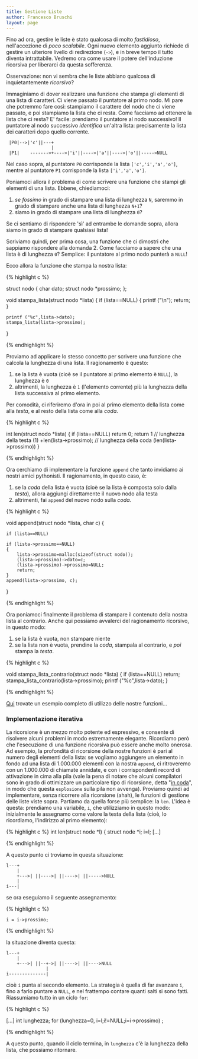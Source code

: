 ```yaml
---
title: Gestione Liste
author: Francesco Bruschi
layout: page
---
```


Fino ad ora, gestire le liste è stato qualcosa di molto _fastidioso_, nell'accezione di _poco scalabile_. Ogni nuovo elemento aggiunto richiede di gestire un ulteriore livello di redirezione (`->`), e in breve tempo il tutto diventa intrattabile. Vedremo ora come usare il potere dell'induzione ricorsiva per liberarci da questa sofferenza.

Osservazione: non vi sembra che le liste abbiano qualcosa di inquietantemente _ricorsivo_?

Immaginiamo di dover realizzare una funzione che stampa gli elementi di una lista di caratteri. Ci viene passato il puntatore al primo nodo. Mi pare che potremmo fare così: stampiamo il carattere del nodo che ci viene passato, e poi stampiamo la lista che ci resta. Come facciamo ad ottenere la lista che ci resta? E' facile: prendiamo il puntatore al nodo successivo! Il puntatore al nodo successivo _identifica_ un'altra lista: precisamente la lista dei caratteri dopo quello corrente.

     |P0|-->|'c'||---+
                     |
     |P1|    ------->+---->|'i'||---->|'a'||---->|'o'||----->NULL

Nel caso sopra, al puntatore `P0` corrisponde la lista `['c','i','a','o']`, mentre al puntatore `P1` corrisponde la lista `['i','a','o']`.

Poniamoci allora il problema di come scrivere una funzione che stampi gli elementi di una lista. Ebbene, chiediamoci:

1. _se fossimo_ in grado di stampare una lista di lunghezza `N`, saremmo in grado di stampare anche una lista di lunghezza `N+1`?
2. siamo in grado di stampare una lista di lunghezza `0`?

Se ci sentiamo di rispondere 'sì' ad entrambe le domande sopra, allora siamo in grado di stampare qualsiasi lista!

Scriviamo quindi, per prima cosa, una funzione che ci dimostri che sappiamo rispondere alla domanda 2. Come facciamo a sapere che una lista è di lunghezza `0`? Semplice: il puntatore al primo nodo punterà a `NULL`!

Ecco allora la funzione che stampa la nostra lista:

{% highlight c %}

struct nodo
{
    char dato;
    struct nodo *prossimo;
};

void stampa_lista(struct nodo *lista)
{
    if (lista==NULL)
    {
        printf ("\n");
        return;
    }

    printf ("%c",lista->dato);
    stampa_lista(lista->prossimo);
}

{% endhighlight %}

Proviamo ad applicare lo stesso concetto per scrivere una funzione che calcola la lunghezza di una lista. Il ragionamento è questo:

1. se la lista è vuota (cioè se il puntatore al primo elemento è `NULL`), la lunghezza è `0`
2. altrimenti, la lunghezza è `1` (l'elemento corrente) più la lunghezza della lista successiva al primo elemento.

Per comodità, ci riferiremo d'ora in poi al primo elemento della lista come alla _testa_, e al resto della lista come alla _coda_.


{% highlight c %}

int len(struct nodo *lista)
{
    if (lista==NULL)
        return 0;
    return 1 // lunghezza della testa (1)
        +len(lista->prossimo); // lunghezza della coda (len(lista->prossimo))
}

{% endhighlight %}

Ora cerchiamo di implementare la funzione `append` che tanto invidiamo ai nostri amici pythonisti. Il ragionamento, in questo caso, è:

1. se la _coda_ della lista è vuota (cioè se la lista è composta solo dalla _testa_), allora aggiungi direttamente il nuovo nodo alla testa
2. altrimenti, fai `append` del nuovo nodo sulla _coda_.

{% highlight c %}

void append(struct nodo *lista, char c)
{

    if (lista==NULL)

    if (lista->prossimo==NULL)
    {
        lista->prossimo=malloc(sizeof(struct nodo));
        (lista->prossimo)->dato=c;
        (lista->prossimo)->prossimo=NULL;
        return;
    }
    append(lista->prossimo, c);
}

{% endhighlight %}

Ora poniamoci finalmente il problema di stampare il contenuto della nostra lista al contrario. Anche qui possiamo avvalerci del ragionamento ricorsivo, in questo modo:

1. se la lista è vuota, non stampare niente
2. se la lista non è vuota, prendine la _coda_, stampala al contrario, e *poi* stampa la _testa_.

{% highlight c %}

void stampa_lista_contrario(struct nodo *lista)
{
    if (lista==NULL)
        return;
    stampa_lista_contrario(lista->prossimo);
    printf ("%c",lista->dato);
}

{% endhighlight %}

[Qui](nodo.c) trovate un esempio completo di utilizzo delle nostre funzioni...

### Implementazione iterativa
La ricorsione è un mezzo molto potente ed espressivo, e consente di risolvere alcuni problemi in modo estremamente elegante. Ricordiamo però che l'esecuzione di una funzione ricorsiva può essere anche molto onerosa. Ad esempio, la profondità di ricorsione della nostre funzioni è pari al numero degli elementi della lista: se vogliamo aggiungere un elemento in fondo ad una lista di 1.000.000 elementi con la nostra `append`, ci ritroveremo con un 1.000.000 di chiamate annidate, e con i corrispondenti record di attivazione in cima alla pila (vale la pena di notare che alcuni compilatori sono in grado di ottimizzare un particolare tipo di ricorsione, detta "[in coda](http://en.wikipedia.org/wiki/Tail_call)", in modo che questa `esplosione` sulla pila non avvenga).
Proviamo quindi ad implementare, senza ricorrere alla ricorsione (ahah), le funzioni di gestione delle liste viste sopra. Partiamo da quella forse più semplice: la `len`.
L'idea è questa: prendiamo una variabile, `i`, che utilizziamo in questo modo: inizialmente le assegnamo come valore la testa della lista (cioè, lo ricordiamo, l'indirizzo al primo elemento):

{% highlight c %}
int len(struct node *l)
{
    struct node *i;
    i=l;
    [...]

{% endhighlight %}

A questo punto ci troviamo in questa situazione:

    
    l---+
        |   
        +--->| ||---->| ||---->| ||----->NULL
        |
    i---|

se ora eseguiamo il seguente assegnamento:

{% highlight c %}

    i = i->prossimo;

{% endhighlight %}

la situazione diventa questa:

    l---+
        |   
        +--->| ||--+->| ||---->| ||---->NULL
                   |
    i--------------|

cioè `i` punta al secondo elemento. La strategia è quella di far avanzare `i`, fino a farlo puntare a `NULL`, e nel frattempo contare quanti salti si sono fatti. Riassumiamo tutto in un ciclo `for`:


{% highlight c %}

[...]
int lunghezza;
for (lunghezza=0, i=l;i!=NULL;i=i->prossimo)
    ;

{% endhighlight %}

A questo punto, quando il ciclo termina, in `lunghezza` c'è la lunghezza della lista, che possiamo ritornare.


